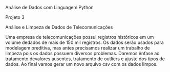 Análise de Dados com Linguagem Python

Projeto 3

Análise e Limpeza de Dados de Telecomunicações


Uma empresa de telecomunicações possui registros históricos em um volume dedados de  mais  de  150  mil  registros.  Os  dados  serão  usados  para  modelagem  preditiva,  mas  antes precisamos realizar um trabalho de limpeza pois os dados possuem diversos problemas. Daremos ênfase ao tratamento devalores ausentes, tratamento de outliers e ajuste dos tipos de dados. Ao final vamos gerar um novo arquivo csv com os dados limpos.
